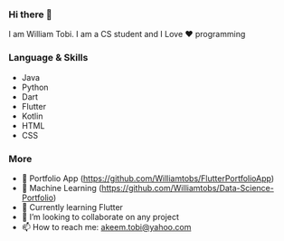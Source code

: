 ### Hi there 👋
I am William Tobi. I am a CS student and I Love ❤️ programming 

### Language & Skills
- Java
- Python
- Dart
- Flutter
- Kotlin
- HTML
- CSS

### More
- 🌱 Portfolio App (https://github.com/Williamtobs/FlutterPortfolioApp) 
- 🌱 Machine Learning (https://github.com/Williamtobs/Data-Science-Portfolio)
- 🌱 Currently learning Flutter
- 👯 I’m looking to collaborate on any project
- 📫 How to reach me: akeem.tobi@yahoo.com
